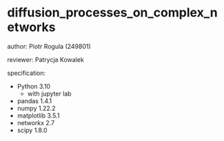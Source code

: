 # diffusion_processes_on_complex_networks

author: Piotr Rogula (249801)

reviewer: Patrycja Kowalek

specification:
* Python 3.10 
  * with jupyter lab
* pandas 1.4.1
* numpy 1.22.2
* matplotlib 3.5.1
* networkx 2.7
* scipy 1.8.0

